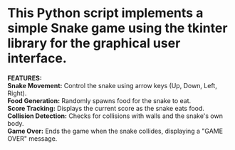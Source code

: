 # This Python script implements a simple Snake game using the tkinter library for the graphical user interface.  
<b>FEATURES:</b>  
<b>Snake Movement:</b>   Control the snake using arrow keys (Up, Down, Left, Right).  
<b>Food Generation:</b>   Randomly spawns food for the snake to eat.  
<b>Score Tracking:</b>   Displays the current score as the snake eats food.  
<b>Collision Detection:</b>   Checks for collisions with walls and the snake's own body.  
<b>Game Over:</b>   Ends the game when the snake collides, displaying a "GAME OVER" message.  
